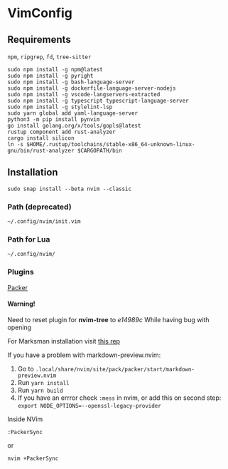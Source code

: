 # VimConfig
## Requirements
`npm`, `ripgrep`, `fd`, `tree-sitter`
```commmandline
sudo npm install -g npm@latest
sudo npm install -g pyright
sudo npm install -g bash-language-server
sudo npm install -g dockerfile-language-server-nodejs
sudo npm install -g vscode-langservers-extracted
sudo npm install -g typescript typescript-language-server
sudo npm install -g stylelint-lsp
sudo yarn global add yaml-language-server
python3 -m pip install pynvim
go install golang.org/x/tools/gopls@latest
rustup component add rust-analyzer
cargo install silicon
ln -s $HOME/.rustup/toolchains/stable-x86_64-unknown-linux-gnu/bin/rust-analyzer $CARGOPATH/bin
```

## Installation
```commandline
sudo snap install --beta nvim --classic
```

### Path (deprecated)
```commandline
~/.config/nvim/init.vim
```
### Path for Lua
```commandline
~/.config/nvim/
```

### Plugins
[Packer](https://github.com/wbthomason/packer.nvim)

#### Warning!

Need to reset plugin for **nvim-tree** to *e14989c* While having bug with opening

For Marksman installation visit [this rep](https://github.com/artempyanykh/marksman)

If you have a problem with markdown-preview.nvim:

1. Go to `.local/share/nvim/site/pack/packer/start/markdown-preview.nvim`
2. Run `yarn install`
3. Run `yarn build`
4. If you have an errror check `:mess` in nvim, or add this on second step: `export NODE_OPTIONS=--openssl-legacy-provider`

Inside NVim
```commandline
:PackerSync
```

or
```commandline
nvim +PackerSync
```
